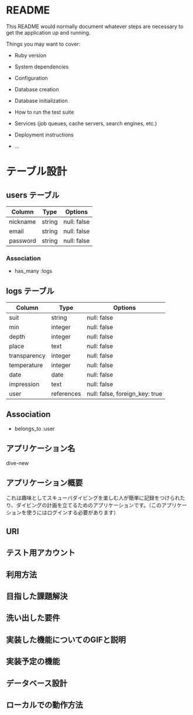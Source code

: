 # README

This README would normally document whatever steps are necessary to get the
application up and running.

Things you may want to cover:

* Ruby version

* System dependencies

* Configuration

* Database creation

* Database initialization

* How to run the test suite

* Services (job queues, cache servers, search engines, etc.)

* Deployment instructions

* ...

# テーブル設計

## users テーブル

| Column   | Type   | Options     |
| -------- | ------ | ----------- |
| nickname | string | null: false |
| email    | string | null: false |
| password | string | null: false |

### Association
- has_many :logs

## logs テーブル

| Column       | Type       | Options                        |
| ------------ | ---------- | ------------------------------ |
| suit         | string     | null: false                    |
| min          | integer    | null: false                    |
| depth        | integer    | null: false                    |
| place        | text       | null: false                    |
| transparency | integer    | null: false                    |
| temperature  | integer    | null: false                    |
| date         | date       | null: false                    |
| impression   | text       | null: false                    |
| user         | references | null: false, foreign_key: true |

## Association
- belongs_to :user

 ## アプリケーション名
  dive-new
## アプリケーション概要
  これは趣味としてスキューバダイビングを楽しむ人が簡単に記録をつけられたり、ダイビングの計画を立てるためのアプリケーションです。（このアプリケーションを使うにはログインする必要があります）
## URl

## テスト用アカウント

 ## 利用方法

 ## 目指した課題解決

 ## 洗い出した要件

 ## 実装した機能についてのGIFと説明

 ## 実装予定の機能

 ## データベース設計

 ## ローカルでの動作方法
